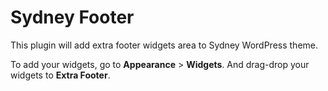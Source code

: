 # Sydney Footer

This plugin will add extra footer widgets area to Sydney WordPress theme. 

To add your widgets, go to **Appearance** > **Widgets**. And drag-drop your widgets to **Extra Footer**.
